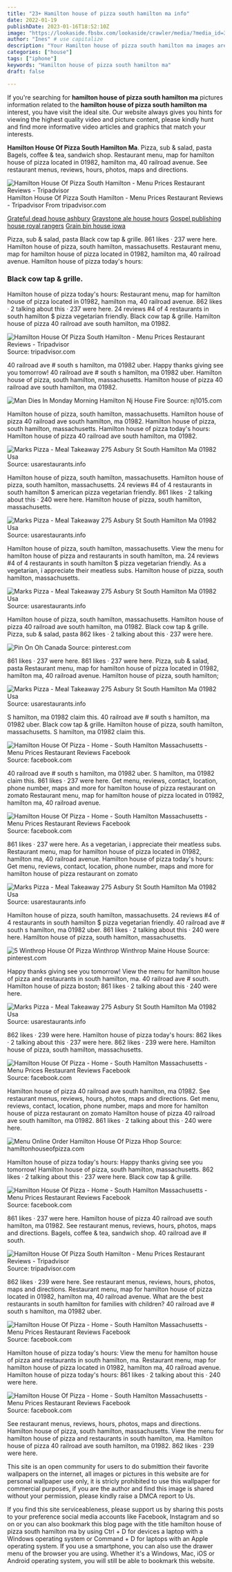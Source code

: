 ```yaml
---
title: "23+ Hamilton house of pizza south hamilton ma info"
date: 2022-01-19
publishDate: 2023-01-16T18:52:10Z
image: "https://lookaside.fbsbx.com/lookaside/crawler/media/?media_id=3974290342631192"
author: "Ines" # use capitalize
description: "Your Hamilton house of pizza south hamilton ma images are available in this site. Hamilton house of pizza south hamilton ma are a topic that is being searched for and liked by netizens now. You can Download the Hamilton house of pizza south hamilton ma files here. Download all royalty-free vectors."
categories: ["house"]
tags: ["iphone"]
keywords: "Hamilton house of pizza south hamilton ma"
draft: false

---
```


If you're searching for **hamilton house of pizza south hamilton ma** pictures information related to the **hamilton house of pizza south hamilton ma** interest, you have visit the ideal  site.  Our website always  gives you  hints  for viewing  the highest  quality video and picture  content, please kindly hunt and find more informative video articles and graphics  that match your interests.

**Hamilton House Of Pizza South Hamilton Ma**. Pizza, sub &amp; salad, pasta Bagels, coffee &amp; tea, sandwich shop. Restaurant menu, map for hamilton house of pizza located in 01982, hamilton ma, 40 railroad avenue. See restaurant menus, reviews, hours, photos, maps and directions.

![Hamilton House Of Pizza South Hamilton - Menu Prices Restaurant Reviews - Tripadvisor](https://media-cdn.tripadvisor.com/media/photo-s/07/ff/41/2d/photo1jpg.jpg "Hamilton House Of Pizza South Hamilton - Menu Prices Restaurant Reviews - Tripadvisor")
Hamilton House Of Pizza South Hamilton - Menu Prices Restaurant Reviews - Tripadvisor From tripadvisor.com

[Grateful dead house ashbury](/grateful-dead-house-ashbury/)
[Graystone ale house hours](/graystone-ale-house-hours/)
[Gospel publishing house royal rangers](/gospel-publishing-house-royal-rangers/)
[Grain bin house iowa](/grain-bin-house-iowa/)

Pizza, sub &amp; salad, pasta Black cow tap &amp; grille. 861 likes · 237 were here. Hamilton house of pizza, south hamilton, massachusetts. Restaurant menu, map for hamilton house of pizza located in 01982, hamilton ma, 40 railroad avenue. Hamilton house of pizza today&#039;s hours:

### Black cow tap &amp; grille.

Hamilton house of pizza today&#039;s hours: Restaurant menu, map for hamilton house of pizza located in 01982, hamilton ma, 40 railroad avenue. 862 likes · 2 talking about this · 237 were here. 24 reviews #4 of 4 restaurants in south hamilton $ pizza vegetarian friendly. Black cow tap &amp; grille. Hamilton house of pizza 40 railroad ave south hamilton, ma 01982.


![Hamilton House Of Pizza South Hamilton - Menu Prices Restaurant Reviews - Tripadvisor](https://media-cdn.tripadvisor.com/media/photo-s/07/ff/41/2d/photo1jpg.jpg "Hamilton House Of Pizza South Hamilton - Menu Prices Restaurant Reviews - Tripadvisor")
Source: tripadvisor.com

40 railroad ave # south s hamilton, ma 01982 uber. Happy thanks giving see you tomorrow! 40 railroad ave # south s hamilton, ma 01982 uber. Hamilton house of pizza, south hamilton, massachusetts. Hamilton house of pizza 40 railroad ave south hamilton, ma 01982.

![Man Dies In Monday Morning Hamilton Nj House Fire](https://townsquare.media/site/385/files/2021/08/attachment-hamilton.jpg "Man Dies In Monday Morning Hamilton Nj House Fire")
Source: nj1015.com

Hamilton house of pizza, south hamilton, massachusetts. Hamilton house of pizza 40 railroad ave south hamilton, ma 01982. Hamilton house of pizza, south hamilton, massachusetts. Hamilton house of pizza today&#039;s hours: Hamilton house of pizza 40 railroad ave south hamilton, ma 01982.

![Marks Pizza - Meal Takeaway 275 Asbury St South Hamilton Ma 01982 Usa](https://cdn.usarestaurants.info/assets/uploads/35e6f198419cca814f29b943f440696c_-united-states-massachusetts-essex-county-hamilton-marks-pizza-978-468-0188htm.jpg "Marks Pizza - Meal Takeaway 275 Asbury St South Hamilton Ma 01982 Usa")
Source: usarestaurants.info

Hamilton house of pizza, south hamilton, massachusetts. Hamilton house of pizza, south hamilton, massachusetts. 24 reviews #4 of 4 restaurants in south hamilton $ american pizza vegetarian friendly. 861 likes · 2 talking about this · 240 were here. Hamilton house of pizza, south hamilton, massachusetts.

![Marks Pizza - Meal Takeaway 275 Asbury St South Hamilton Ma 01982 Usa](https://cdn.usarestaurants.info/assets/uploads/c93dce5dd486db98a62e100ffb66e8be_-united-states-massachusetts-essex-county-hamilton-marks-pizza-978-468-0188htm.jpg "Marks Pizza - Meal Takeaway 275 Asbury St South Hamilton Ma 01982 Usa")
Source: usarestaurants.info

Hamilton house of pizza, south hamilton, massachusetts. View the menu for hamilton house of pizza and restaurants in south hamilton, ma. 24 reviews #4 of 4 restaurants in south hamilton $ pizza vegetarian friendly. As a vegetarian, i appreciate their meatless subs. Hamilton house of pizza, south hamilton, massachusetts.

![Marks Pizza - Meal Takeaway 275 Asbury St South Hamilton Ma 01982 Usa](https://cdn.usarestaurants.info/assets/uploads/9b80194943d309728952df0ea9d3d9a1_-united-states-massachusetts-essex-county-hamilton-marks-pizza-978-468-0188htm.jpg "Marks Pizza - Meal Takeaway 275 Asbury St South Hamilton Ma 01982 Usa")
Source: usarestaurants.info

Hamilton house of pizza, south hamilton, massachusetts. Hamilton house of pizza 40 railroad ave south hamilton, ma 01982. Black cow tap &amp; grille. Pizza, sub &amp; salad, pasta 862 likes · 2 talking about this · 237 were here.

![Pin On Oh Canada](https://i.pinimg.com/originals/c6/aa/49/c6aa499aa0e758b7954baf049cf8da45.jpg "Pin On Oh Canada")
Source: pinterest.com

861 likes · 237 were here. 861 likes · 237 were here. Pizza, sub &amp; salad, pasta Restaurant menu, map for hamilton house of pizza located in 01982, hamilton ma, 40 railroad avenue. Hamilton house of pizza, south hamilton;

![Marks Pizza - Meal Takeaway 275 Asbury St South Hamilton Ma 01982 Usa](https://cdn.usarestaurants.info/assets/uploads/35dbdcdc97a22171552be9105eb61c93_-united-states-massachusetts-essex-county-hamilton-marks-pizza-978-468-0188htm.jpg "Marks Pizza - Meal Takeaway 275 Asbury St South Hamilton Ma 01982 Usa")
Source: usarestaurants.info

S hamilton, ma 01982 claim this. 40 railroad ave # south s hamilton, ma 01982 uber. Black cow tap &amp; grille. Hamilton house of pizza, south hamilton, massachusetts. S hamilton, ma 01982 claim this.

![Hamilton House Of Pizza - Home - South Hamilton Massachusetts - Menu Prices Restaurant Reviews Facebook](https://lookaside.fbsbx.com/lookaside/crawler/media/?media_id=3971509496242610 "Hamilton House Of Pizza - Home - South Hamilton Massachusetts - Menu Prices Restaurant Reviews Facebook")
Source: facebook.com

40 railroad ave # south s hamilton, ma 01982 uber. S hamilton, ma 01982 claim this. 861 likes · 237 were here. Get menu, reviews, contact, location, phone number, maps and more for hamilton house of pizza restaurant on zomato Restaurant menu, map for hamilton house of pizza located in 01982, hamilton ma, 40 railroad avenue.

![Hamilton House Of Pizza - Home - South Hamilton Massachusetts - Menu Prices Restaurant Reviews Facebook](https://lookaside.fbsbx.com/lookaside/crawler/media/?media_id=3968429776550582 "Hamilton House Of Pizza - Home - South Hamilton Massachusetts - Menu Prices Restaurant Reviews Facebook")
Source: facebook.com

861 likes · 237 were here. As a vegetarian, i appreciate their meatless subs. Restaurant menu, map for hamilton house of pizza located in 01982, hamilton ma, 40 railroad avenue. Hamilton house of pizza today&#039;s hours: Get menu, reviews, contact, location, phone number, maps and more for hamilton house of pizza restaurant on zomato

![Marks Pizza - Meal Takeaway 275 Asbury St South Hamilton Ma 01982 Usa](https://cdn.usarestaurants.info/assets/uploads/8c086ec87499546a2cd8481643285073_-united-states-massachusetts-essex-county-hamilton-marks-pizza-978-468-0188htm.jpg "Marks Pizza - Meal Takeaway 275 Asbury St South Hamilton Ma 01982 Usa")
Source: usarestaurants.info

Hamilton house of pizza, south hamilton, massachusetts. 24 reviews #4 of 4 restaurants in south hamilton $ pizza vegetarian friendly. 40 railroad ave # south s hamilton, ma 01982 uber. 861 likes · 2 talking about this · 240 were here. Hamilton house of pizza, south hamilton, massachusetts.

![5 Winthrop House Of Pizza Winthrop Winthrop Maine House](https://i.pinimg.com/736x/41/9a/80/419a80f42684e1373b325ccbe9951698.jpg "5 Winthrop House Of Pizza Winthrop Winthrop Maine House")
Source: pinterest.com

Happy thanks giving see you tomorrow! View the menu for hamilton house of pizza and restaurants in south hamilton, ma. 40 railroad ave # south. Hamilton house of pizza boston; 861 likes · 2 talking about this · 240 were here.

![Marks Pizza - Meal Takeaway 275 Asbury St South Hamilton Ma 01982 Usa](https://cdn.usarestaurants.info/assets/uploads/de4198544fbbc775ce6804196254c3a3_-united-states-massachusetts-essex-county-hamilton-marks-pizza-978-468-0188htm.jpg "Marks Pizza - Meal Takeaway 275 Asbury St South Hamilton Ma 01982 Usa")
Source: usarestaurants.info

862 likes · 239 were here. Hamilton house of pizza today&#039;s hours: 862 likes · 2 talking about this · 237 were here. 862 likes · 239 were here. Hamilton house of pizza, south hamilton, massachusetts.

![Hamilton House Of Pizza - Home - South Hamilton Massachusetts - Menu Prices Restaurant Reviews Facebook](https://lookaside.fbsbx.com/lookaside/crawler/media/?media_id=111713912200002 "Hamilton House Of Pizza - Home - South Hamilton Massachusetts - Menu Prices Restaurant Reviews Facebook")
Source: facebook.com

Hamilton house of pizza 40 railroad ave south hamilton, ma 01982. See restaurant menus, reviews, hours, photos, maps and directions. Get menu, reviews, contact, location, phone number, maps and more for hamilton house of pizza restaurant on zomato Hamilton house of pizza 40 railroad ave south hamilton, ma 01982. 861 likes · 2 talking about this · 240 were here.

![Menu Online Order Hamilton House Of Pizza Hhop](https://hamiltonhouseofpizza.com/wp-content/uploads/2021/06/Hamilton-Pizza-Menu-for-web-June-2021-scaled.jpg "Menu Online Order Hamilton House Of Pizza Hhop")
Source: hamiltonhouseofpizza.com

Hamilton house of pizza today&#039;s hours: Happy thanks giving see you tomorrow! Hamilton house of pizza, south hamilton, massachusetts. 862 likes · 2 talking about this · 237 were here. Black cow tap &amp; grille.

![Hamilton House Of Pizza - Home - South Hamilton Massachusetts - Menu Prices Restaurant Reviews Facebook](https://lookaside.fbsbx.com/lookaside/crawler/media/?media_id=2794847423886624 "Hamilton House Of Pizza - Home - South Hamilton Massachusetts - Menu Prices Restaurant Reviews Facebook")
Source: facebook.com

861 likes · 237 were here. Hamilton house of pizza 40 railroad ave south hamilton, ma 01982. See restaurant menus, reviews, hours, photos, maps and directions. Bagels, coffee &amp; tea, sandwich shop. 40 railroad ave # south.

![Hamilton House Of Pizza South Hamilton - Menu Prices Restaurant Reviews - Tripadvisor](https://media-cdn.tripadvisor.com/media/photo-s/07/ff/41/2e/photo2jpg.jpg "Hamilton House Of Pizza South Hamilton - Menu Prices Restaurant Reviews - Tripadvisor")
Source: tripadvisor.com

862 likes · 239 were here. See restaurant menus, reviews, hours, photos, maps and directions. Restaurant menu, map for hamilton house of pizza located in 01982, hamilton ma, 40 railroad avenue. What are the best restaurants in south hamilton for families with children? 40 railroad ave # south s hamilton, ma 01982 uber.

![Hamilton House Of Pizza - Home - South Hamilton Massachusetts - Menu Prices Restaurant Reviews Facebook](https://lookaside.fbsbx.com/lookaside/crawler/media/?media_id=10158185823342075 "Hamilton House Of Pizza - Home - South Hamilton Massachusetts - Menu Prices Restaurant Reviews Facebook")
Source: facebook.com

Hamilton house of pizza today&#039;s hours: View the menu for hamilton house of pizza and restaurants in south hamilton, ma. Restaurant menu, map for hamilton house of pizza located in 01982, hamilton ma, 40 railroad avenue. Hamilton house of pizza today&#039;s hours: 861 likes · 2 talking about this · 240 were here.

![Hamilton House Of Pizza - Home - South Hamilton Massachusetts - Menu Prices Restaurant Reviews Facebook](https://lookaside.fbsbx.com/lookaside/crawler/media/?media_id=3974290342631192 "Hamilton House Of Pizza - Home - South Hamilton Massachusetts - Menu Prices Restaurant Reviews Facebook")
Source: facebook.com

See restaurant menus, reviews, hours, photos, maps and directions. Hamilton house of pizza, south hamilton, massachusetts. View the menu for hamilton house of pizza and restaurants in south hamilton, ma. Hamilton house of pizza 40 railroad ave south hamilton, ma 01982. 862 likes · 239 were here.

This site is an open community for users to do submittion their favorite wallpapers on the internet, all images or pictures in this website are for personal wallpaper use only, it is stricly prohibited to use this wallpaper for commercial purposes, if you are the author and find this image is shared without your permission, please kindly raise a DMCA report to Us.

If you find this site serviceableness, please support us by sharing this posts to your preference social media accounts like Facebook, Instagram and so on or you can also bookmark this blog page with the title hamilton house of pizza south hamilton ma by using Ctrl + D for devices a laptop with a Windows operating system or Command + D for laptops with an Apple operating system. If you use a smartphone, you can also use the drawer menu of the browser you are using. Whether it's a Windows, Mac, iOS or Android operating system, you will still be able to bookmark this website.
